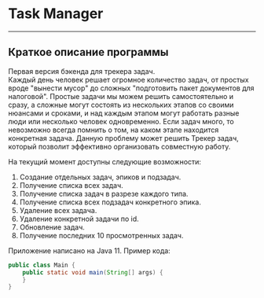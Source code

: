 # **Task Manager**

---
## **Краткое описание программы**  

Первая версия бэкенда для трекера задач.  
Каждый день человек решает огромное количество задач,
от простых вроде "вынести мусор" до сложных "подготовить
пакет документов для налоговой". Простые задачи мы можем
решить самостоятельно и сразу, а сложные могут состоять
из нескольких этапов со своими нюансами и сроками, и над
каждым этапом могут работать разные люди или несколько
человек одновременно. Если задач много, то невозможно
всегда помнить о том, на каком этапе находится конкретная
задача. Данную проблему может решить Трекер задач, который
позволит эффективно организовать совместную работу. 

На текущий момент доступны следующие возможности:
1. Создание отдельных задач, эпиков и подзадач.
2. Получение списка всех задач.
3. Получение списка задач в разрезе каждого типа.
4. Получение списка всех подзадач конкретного эпика.
5. Удаление всех задача.
6. Удаление конкретной задачи по id.
7. Обновление задач.
8. Получение последних 10 просмотренных задач.

Приложение написано на Java 11. Пример кода:
```java
public class Main {
    public static void main(String[] args) {
    }
}
```






